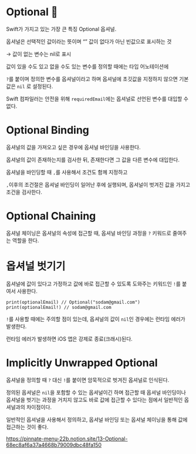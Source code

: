 # Optional 🥞

Swift가 가지고 있는 가장 큰 특징 Optional 옵셔널.

옵셔널은 선택적인 값이라는 뜻이며 “” 값이 없다가 아닌 빈값으로 표시하는 것

→ 값이 없는 변수는 nil로 표시

값이 있을 수도 있고 없을 수도 있는 변수를 정의할 때에는 타입 어노테이션에 

`?`를 붙이며 정의한 변수를 옵셔널이라고 하며 옵셔널에 초깃값을 지정하지 않으면 기본값은 `nil` 로 설정된다.

Swift 컴파일러는 안전을 위해 `requiredEmail`에는 옵셔널로 선언된 변수를 대입할 수 없다.

# ****Optional Binding****

옵셔널의 값을 가져오고 싶은 경우에 옵셔널 바인딩을 사용한다.

옵셔널의 값이 존재하는지를 검사한 뒤, 존재한다면 그 값을 다른 변수에 대입한다.

옵셔널을 바인딩할 때 `,`를 사용해서 조건도 함께 지정하고

`,`이후의 조건절은 옵셔널 바인딩이 일어난 후에 실행되며, 옵셔널이 벗겨진 값을 가지고 조건을 검사한다.

# ****Optional Chaining****

옵셔널 체이닝은 옵셔널의 속성에 접근할 때, 옵셔널 바인딩 과정을 `?` 키워드로 줄여주는 역할을 한다.

# 옵셔널 벗기기

옵셔널에 값이 있다고 가정하고 값에 바로 접근할 수 있도록 도와주는 키워드인 `!`를 붙여서 사용한다.

```
print(optionalEmail) // Optional("sodam@gmail.com")
print(optionalEmail!) // sodam@gmail.com
```

`!`를 사용할 때에는 주의할 점이 있는데, 옵셔널의 값이 `nil`인 경우에는 런타임 에러가 발생한다.

런타임 에러가 발생하면 iOS 앱은 강제로 종료(크래시)된다.

# ****Implicitly Unwrapped Optional****

옵셔널을 정의할 때 `?` 대신 `!`를 붙이면 암묵적으로 벗겨진 옵셔널로 인식된다.

정의된 옵셔널은 `nil`을 포함할 수 있는 옵셔널이긴 하며 접근할 때 옵셔널 바인딩이나 옵셔널을 벗기는 과정을 거치지 않고도 바로 값에 접근할 수 있다는 점에서 일반적인 옵셔널과의 차이점이다.

일반적인 옵셔널을 사용해서 정의하고, 옵셔널 바인딩 또는 옵셔널 체이닝을 통해 값에 접근하는 것이 좋다.

https://pinnate-menu-22b.notion.site/13-Optional-68ec8af6a37a4668b79009dbc48fa150